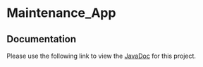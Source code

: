 # Maintenance_App

## Documentation
<p>Please use the following link to view the <a href="https://acavallaro75.github.io/Maintenance_App/index.html" rel="nofollow">JavaDoc</a> for this project.</p>
